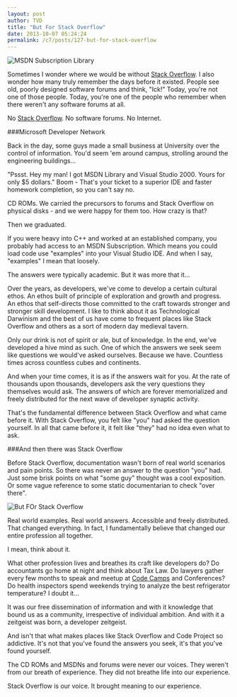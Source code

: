 ```yaml
---
layout: post
author: TVD
title: "But For Stack Overflow"
date: 2013-10-07 05:24:24
permalink: /c7/posts/127-but-for-stack-overflow
---
```


<img src="https://techoctave.com/c7/static/msdn-library-box.png" alt="MSDN Subscription Library"/>

Sometimes I wonder where we would be without [Stack Overflow][1]. I also wonder how many truly remember the days before it existed. People see old, poorly designed software forums and think, "Ick!" Today, you're not one of those people. Today, you're one of the people who remember when there weren't any software forums at all.

No [Stack Overflow][2]. No software forums. No Internet.

###Microsoft Developer Network

Back in the day, some guys made a small business at University over the control of information. You'd seem 'em around campus, strolling around the engineering buildings...

"Pssst. Hey my man! I got MSDN Library and Visual Studio 2000. Yours for only $5 dollars." Boom - That's your ticket to a superior IDE and faster homework completion, so you can't say no.

CD ROMs. We carried the precursors to forums and Stack Overflow on physical disks - and we were happy for them too. How crazy is that?

Then we graduated.

If you were heavy into C++ and worked at an established company, you probably had access to an MSDN Subscription. Which means you could load code use "examples" into your Visual Studio IDE. And when I say, "examples" I mean that loosely. 

The answers were typically academic. But it was more that it...

Over the years, as developers, we've come to develop a certain cultural ethos. An ethos built of principle of exploration and growth and progress. An ethos that self-directs those committed to the craft towards stronger and stronger skill development. I like to think about it as Technological Darwinism and the best of us have come to frequent places like Stack Overflow and others as a sort of modern day medieval tavern.

Only our drink is not of spirit or ale, but of knowledge. In the end, we've developed a hive mind as such. One of which the answers we seek seem like questions we would've asked ourselves. Because we have. Countless times across countless cubes and continents.

And when your time comes, it is as if the answers wait for you. At the rate of thousands upon thousands, developers ask the very questions they themselves would ask. The answers of which are forever memorialized and freely distributed for the next wave of developer synaptic activity.

That's the fundamental difference between Stack Overflow and what came before it. With Stack Overflow, you felt like "you" had asked the question yourself. In all that came before it, it felt like "they" had no idea even what to ask.

###And then there was Stack Overflow

Before Stack Overflow, documentation wasn't born of real world scenarios and pain points. So there was never an answer to the question "you" had. Just some brisk points on what "some guy" thought was a cool exposition. Or some vague reference to some static documentarian to check "over there".

<img src="https://techoctave.com/c7/static/stackoverflow.png" alt="But FOr Stack Overflow"/>

Real world examples. Real world answers. Accessible and freely distributed. That changed everything. In fact, I fundamentally believe that changed our entire profession all together.

I mean, think about it.

What other profession lives and breathes its craft like developers do? Do accountants go home at night and think about Tax Law. Do lawyers gather every few months to speak and meetup at [Code Camps][3] and Conferences? Do health inspectors spend weekends trying to analyze the best refrigerator temperature? I doubt it...

It was our free dissemination of information and with it knowledge that bound us as a community, irrespective of individual ambition. And with it a zeitgeist was born, a developer zeitgeist.

And isn't that what makes places like Stack Overflow and Code Project so addictive. It's not that you've found the answers you seek, it's that you've found yourself.

The CD ROMs and MSDNs and forums were never our voices. They weren't from our breath of experience. They did not breathe life into our experience.  

Stack Overflow is our voice. It brought meaning to our experience.


  [1]: http://stackoverflow.com/
  [2]: http://www.codinghorror.com/blog/2008/04/introducing-stackoverflow-com.html
  [3]: http://columbuscodecamp.com/
